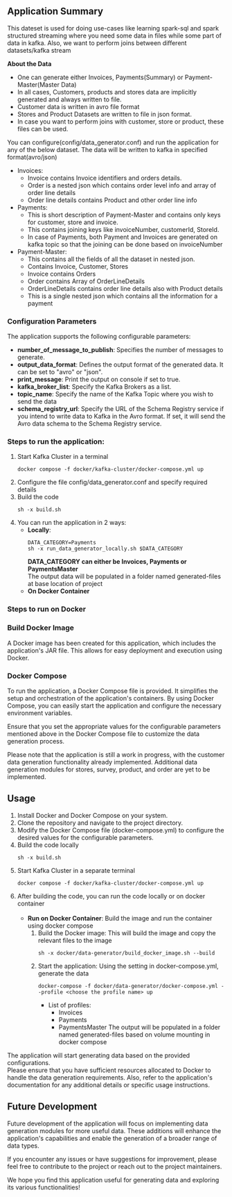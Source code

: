 ## Application Summary
This dateset is used for doing use-cases like learning spark-sql and spark structured streaming where you need some 
data in files while some part of data in kafka. Also, we want to perform joins between different datasets/kafka stream

**About the Data**
- One can generate either Invoices, Payments(Summary) or Payment-Master(Master Data)
- In all cases, Customers, products and stores data are implicitly generated and always written to file.
- Customer data is written in avro file format
- Stores and Product Datasets are written to file in json format.
- In case you want to perform joins with customer, store or product, these files can be used.

You can configure(config/data_generator.conf) and run the application for any of the below dataset. 
The data will be written to kafka in specified format(avro/json)

- Invoices:
  - Invoice contains Invoice identifiers and orders details. 
  - Order is a nested json which contains order level info and array of order line details
  - Order line details contains Product and other order line info
- Payments:
  - This is short description of Payment-Master and contains only keys for customer, store and invoice.
  - This contains joining keys like invoiceNumber, customerId, StoreId.
  - In case of Payments, both Payment and Invoices are generated on kafka topic so that the joining can be done based on invoiceNumber 
- Payment-Master: 
  - This contains all the fields of all the dataset in nested json.
  - Contains Invoice, Customer, Stores
  - Invoice contains Orders
  - Order contains Array of OrderLineDetails
  - OrderLineDetails contains order line details also with Product details
  - This is a single nested json which contains all the information for a payment



### Configuration Parameters

The application supports the following configurable parameters:

- **number_of_message_to_publish**: Specifies the number of messages to generate.
- **output_data_format**: Defines the output format of the generated data. It can be set to "avro" or "json".
- **print_message**: Print the output on console if set to true.
- **kafka_broker_list**: Specify the Kafka Brokers as a list.
- **topic_name**: Specify the name of the Kafka Topic where you wish to send the data
- **schema_registry_url**: Specify the URL of the Schema Registry service if you intend to write data to Kafka in the Avro format. If set, it will send the Avro data schema to the Schema Registry service.

### Steps to run the application:
1. Start Kafka Cluster in a terminal
    ```
    docker compose -f docker/kafka-cluster/docker-compose.yml up
    ```
2. Configure the file config/data_generator.conf and specify required details
3. Build the code
   ```
   sh -x build.sh
   ```
4. You can run the application in 2 ways:
   - **Locally**:
      ```
      DATA_CATEGORY=Payments
      sh -x run_data_generator_locally.sh $DATA_CATEGORY
      ```
     **DATA_CATEGORY can either be Invoices, Payments or PaymentsMaster**
   </br>The output data will be populated in a folder named generated-files at base location of project
   - **On Docker Container**


### Steps to run on Docker
### Build Docker Image

A Docker image has been created for this application, which includes the application's JAR file.
This allows for easy deployment and execution using Docker.

### Docker Compose

To run the application, a Docker Compose file is provided. It simplifies the setup and orchestration of 
the application's containers. By using Docker Compose, you can easily start the application and configure the 
necessary environment variables.

Ensure that you set the appropriate values for the configurable parameters mentioned above in the 
Docker Compose file to customize the data generation process.

Please note that the application is still a work in progress, with the customer data generation functionality 
already implemented. Additional data generation modules for stores, survey, product, and order are yet to be 
implemented.

## Usage

1. Install Docker and Docker Compose on your system.
2. Clone the repository and navigate to the project directory.
3. Modify the Docker Compose file (docker-compose.yml) to configure the desired values for the configurable parameters.
4. Build the code locally
   ```
   sh -x build.sh
   ```
5. Start Kafka Cluster in a separate terminal
    ```
    docker compose -f docker/kafka-cluster/docker-compose.yml up
    ```
6. After building the code, you can run the code locally or on docker container
   <br></br>
   - **Run on Docker Container**: Build the image and run the container using docker compose
        1. Build the Docker image: This will build the image and copy the relevant files to the image
           ```
           sh -x docker/data-generator/build_docker_image.sh --build
           ```
        2. Start the application: Using the setting in docker-compose.yml, generate the data
           ```
           docker-compose -f docker/data-generator/docker-compose.yml --profile <choose the profile name> up
           ```
           - List of profiles:
             - Invoices
             - Payments
             - PaymentsMaster
        The output will be populated in a folder named generated-files based on volume mounting in docker compose

The application will start generating data based on the provided configurations.</br>
Please ensure that you have sufficient resources allocated to Docker to handle the data generation requirements. Also, refer to the application's documentation for any additional details or specific usage instructions.

## Future Development

Future development of the application will focus on implementing data generation modules for more useful data. These additions will enhance the application's capabilities and enable the generation of a broader range of data types.

If you encounter any issues or have suggestions for improvement, please feel free to contribute to the project or reach out to the project maintainers.

We hope you find this application useful for generating data and exploring its various functionalities!